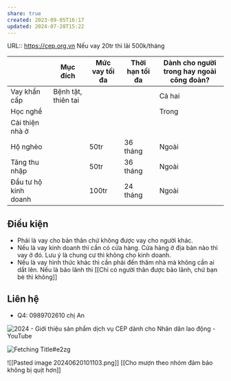 ```yaml
---
share: true
created: 2023-09-05T16:17
updated: 2024-07-28T15:22
---
```


URL:: https://cep.org.vn
Nếu vay 20tr thì lãi 500k/tháng 

|                      | Mục đích            | Mức vay tối đa | Thời hạn tối đa | Dành cho người trong hay ngoài công đoàn? |
| -------------------- | ------------------- | -------------- | --------------- | ----------------------------------------- |
| Vay khẩn cấp         | Bệnh tật, thiên tai |                |                 | Cả hai                                    |
| Học nghề             |                     |                |                 | Trong                                     |
| Cải thiện nhà ở      |                     |                |                 |                                           |
| Hộ nghèo             |                     | 50tr           | 36 tháng        | Ngoài                                     |
| Tăng thu nhập        |                     | 50tr           | 36 tháng        | Ngoài                                     |
| Đầu tư hộ kinh doanh |                     | 100tr          | 24 tháng        | Ngoài                                     |

## Điều kiện
- Phải là vay cho bản thân chứ không được vay cho người khác. 
- Nếu là vay kinh doanh thì cần có cửa hàng. Cửa hàng ở địa bàn nào thì vay ở đó. Lưu ý là chung cư thì không cho kinh doanh.
- Nếu là vay hình thức khác thì cần phải đến thăm nhà mà không cần ai dắt lên. Nếu là bảo lãnh thì [[Chỉ có người thân được bảo lãnh, chứ bạn bè thì không]]

## Liên hệ
- Q4: 0989702610 chị An

![2024 - Giới thiệu sản phẩm dịch vụ CEP dành cho Nhân dân lao động - YouTube](https://www.youtube.com/watch?v=6DSN40IRjYE)

![Fetching Title#e2zg](https://www.youtube.com/watch?v=cSImIy8wKkc)

![[Pasted image 20240620101103.png]]
[[Cho mượn theo nhóm đảm bảo không bị quịt hơn]]

